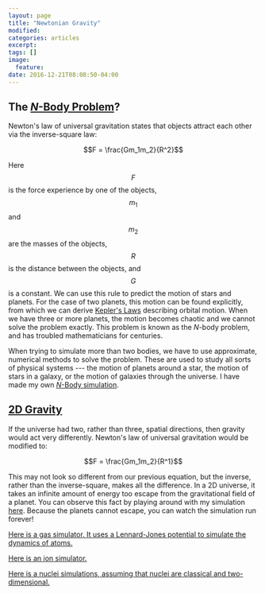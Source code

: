 ```yaml
---
layout: page
title: "Newtonian Gravity"
modified:
categories: articles
excerpt:
tags: []
image:
  feature:
date: 2016-12-21T08:08:50-04:00
---
```


## The [*N*-Body Problem](/scripts/SM/Gravity.html)?

Newton's law of universal gravitation states that objects attract each other via the inverse-square law:

$$F = \frac{Gm_1m_2}{R^2}$$

Here $$F$$ is the force experience by one of the objects, $$m_1$$ and $$m_2$$ are the masses of the objects, $$R$$ is the distance between the objects, and $$G$$ is a constant. We can use this rule to predict the motion of stars and planets. For the case of two planets, this motion can be found explicitly, from which we can derive [Kepler's Laws](https://en.wikipedia.org/wiki/Kepler's_laws_of_planetary_motion) describing orbital motion. When we have three or more planets, the motion becomes chaotic and we cannot solve the problem exactly. This problem is known as the *N*-body problem, and has troubled mathematicians for centuries.


When trying to simulate more than two bodies, we have to use approximate, numerical methods to solve the problem. These are used to study all sorts of physical systems --- the motion of planets around a star, the motion of stars in a galaxy, or the motion of galaxies through the universe. I have made my own [*N*-Body simulation](http://djbinder.com/scripts/NBody/Gravity.html).

## [2D Gravity](/scripts/NBody/LogGrav.html)

If the universe had two, rather than three, spatial directions, then gravity would act very differently. Newton's law of universal gravitation would be modified to:

$$F = \frac{Gm_1m_2}{R^1}$$

This may not look so different from our previous equation, but the inverse, rather than the inverse-square, makes all the difference. In a 2D universe, it takes an infinite amount of energy too escape from the gravitational field of a planet. You can observe this fact by playing around with my simulation [here](/scripts/NBody/LogGrav.html). Because the planets cannot escape, you can watch the simulation run forever!







[Here is a gas simulator. It uses a Lennard-Jones potential to simulate the dynamics of atoms.](/scripts/NBody/LennardJones.html)

[Here is an ion simulator.](/scripts/NBody/Ions.html)

[Here is a nuclei simulations, assuming that nuclei are classical and two-dimensional.](/scripts/NBody/Nuclear.html)